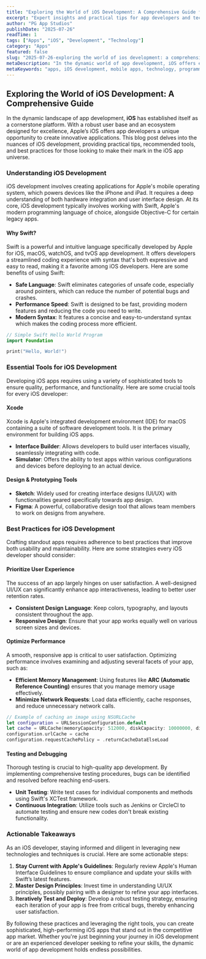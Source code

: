 ```yaml
---
title: "Exploring the World of iOS Development: A Comprehensive Guide for Building Innovative Apps"
excerpt: "Expert insights and practical tips for app developers and tech enthusiasts"
author: "PG App Studios"
publishDate: "2025-07-26"
readTime: 1
tags: ["Apps", "iOS", "Development", "Technology"]
category: "Apps"
featured: false
slug: "2025-07-26-exploring the world of ios development: a comprehensive guide for building innovative apps"
metaDescription: "In the dynamic world of app development, iOS offers endless possibilities for developers to innovate...."
metaKeywords: "apps, iOS development, mobile apps, technology, programming"
---
```

## Exploring the World of iOS Development: A Comprehensive Guide

In the dynamic landscape of app development, **iOS** has established itself as a cornerstone platform. With a robust user base and an ecosystem designed for excellence, Apple’s iOS offers app developers a unique opportunity to create innovative applications. This blog post delves into the nuances of iOS development, providing practical tips, recommended tools, and best practices for those looking to make their mark in the iOS app universe.

### Understanding iOS Development

iOS development involves creating applications for Apple's mobile operating system, which powers devices like the iPhone and iPad. It requires a deep understanding of both hardware integration and user interface design. At its core, iOS development typically involves working with Swift, Apple's modern programming language of choice, alongside Objective-C for certain legacy apps.

#### Why Swift?

Swift is a powerful and intuitive language specifically developed by Apple for iOS, macOS, watchOS, and tvOS app development. It offers developers a streamlined coding experience with syntax that's both expressive and easy to read, making it a favorite among iOS developers. Here are some benefits of using Swift:

- **Safe Language**: Swift eliminates categories of unsafe code, especially around pointers, which can reduce the number of potential bugs and crashes.
- **Performance Speed**: Swift is designed to be fast, providing modern features and reducing the code you need to write.
- **Modern Syntax**: It features a concise and easy-to-understand syntax which makes the coding process more efficient.

```swift
// Simple Swift Hello World Program
import Foundation

print("Hello, World!")
```

### Essential Tools for iOS Development

Developing iOS apps requires using a variety of sophisticated tools to ensure quality, performance, and functionality. Here are some crucial tools for every iOS developer:

#### Xcode

Xcode is Apple's integrated development environment (IDE) for macOS containing a suite of software development tools. It is the primary environment for building iOS apps.

- **Interface Builder**: Allows developers to build user interfaces visually, seamlessly integrating with code.
- **Simulator**: Offers the ability to test apps within various configurations and devices before deploying to an actual device.

#### Design & Prototyping Tools

- **Sketch**: Widely used for creating interface designs (UI/UX) with functionalities geared specifically towards app design.
- **Figma**: A powerful, collaborative design tool that allows team members to work on designs from anywhere.

### Best Practices for iOS Development

Crafting standout apps requires adherence to best practices that improve both usability and maintainability. Here are some strategies every iOS developer should consider:

#### Prioritize User Experience

The success of an app largely hinges on user satisfaction. A well-designed UI/UX can significantly enhance app interactiveness, leading to better user retention rates.

- **Consistent Design Language**: Keep colors, typography, and layouts consistent throughout the app.
- **Responsive Design**: Ensure that your app works equally well on various screen sizes and devices.

#### Optimize Performance

A smooth, responsive app is critical to user satisfaction. Optimizing performance involves examining and adjusting several facets of your app, such as:

- **Efficient Memory Management**: Using features like **ARC (Automatic Reference Counting)** ensures that you manage memory usage effectively.
- **Minimize Network Requests**: Load data efficiently, cache responses, and reduce unnecessary network calls.

```swift
// Example of caching an image using NSURLCache
let configuration = URLSessionConfiguration.default
let cache = URLCache(memoryCapacity: 512000, diskCapacity: 10000000, diskPath: nil)
configuration.urlCache = cache
configuration.requestCachePolicy = .returnCacheDataElseLoad
```

#### Testing and Debugging

Thorough testing is crucial to high-quality app development. By implementing comprehensive testing procedures, bugs can be identified and resolved before reaching end-users.

- **Unit Testing**: Write test cases for individual components and methods using Swift's XCTest framework.
- **Continuous Integration**: Utilize tools such as Jenkins or CircleCI to automate testing and ensure new codes don't break existing functionality.

### Actionable Takeaways

As an iOS developer, staying informed and diligent in leveraging new technologies and techniques is crucial. Here are some actionable steps:

1. **Stay Current with Apple's Guidelines**: Regularly review Apple's Human Interface Guidelines to ensure compliance and update your skills with Swift’s latest features.
2. **Master Design Principles**: Invest time in understanding UI/UX principles, possibly pairing with a designer to refine your app interfaces.
3. **Iteratively Test and Deploy**: Develop a robust testing strategy, ensuring each iteration of your app is free from critical bugs, thereby enhancing user satisfaction.

By following these practices and leveraging the right tools, you can create sophisticated, high-performing iOS apps that stand out in the competitive app market. Whether you're just beginning your journey in iOS development or are an experienced developer seeking to refine your skills, the dynamic world of app development holds endless possibilities.